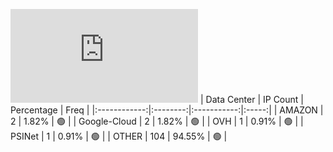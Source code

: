 ![Diagramm](https://github.com/obajay/StateSync-snapshots/blob/main/Projects/Ojo/1/README.md)
| Data Center | IP Count | Percentage | Freq |
|:------------:|:--------:|:-----------:|:-----:|
| AMAZON | 2 | 1.82% | 🟢 |
| Google-Cloud | 2 | 1.82% | 🟢 |
| OVH | 1 | 0.91% | 🟢 |
| PSINet | 1 | 0.91% | 🟢 |
| OTHER | 104 | 94.55% | 🟢 |